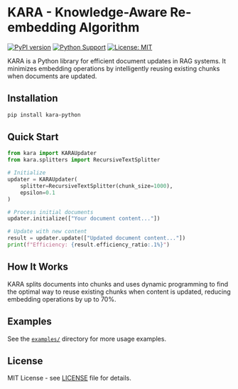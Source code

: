 # KARA - Knowledge-Aware Re-embedding Algorithm

[![PyPI version](https://badge.fury.io/py/kara-python.svg)](https://badge.fury.io/py/kara-python)
[![Python Support](https://img.shields.io/pypi/pyversions/kara-python.svg)](https://pypi.org/project/kara-python/)
[![License: MIT](https://img.shields.io/badge/License-MIT-yellow.svg)](https://opensource.org/licenses/MIT)

KARA is a Python library for efficient document updates in RAG systems. It minimizes embedding operations by intelligently reusing existing chunks when documents are updated.

## Installation

```bash
pip install kara-python
```

## Quick Start

```python
from kara import KARAUpdater
from kara.splitters import RecursiveTextSplitter

# Initialize
updater = KARAUpdater(
    splitter=RecursiveTextSplitter(chunk_size=1000),
    epsilon=0.1
)

# Process initial documents
updater.initialize(["Your document content..."])

# Update with new content
result = updater.update(["Updated document content..."])
print(f"Efficiency: {result.efficiency_ratio:.1%}")
```

## How It Works

KARA splits documents into chunks and uses dynamic programming to find the optimal way to reuse existing chunks when content is updated, reducing embedding operations by up to 70%.

## Examples

See the [`examples/`](examples/) directory for more usage examples.

## License

MIT License - see [LICENSE](LICENSE) file for details.
